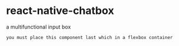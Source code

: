 # react-native-chatbox

a multifunctional input box

```
you must place this component last which in a flexbox container
```

